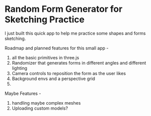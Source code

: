 # Random Form Generator for Sketching Practice

I just built this quick app to help me practice some shapes and forms sketching.

Roadmap and planned features for this small app -

1. all the basic primitives in three.js
2. Randomizer that generates forms in different angles and different lighting
3. Camera controls to reposition the form as the user likes
4. Background envs and a perspective grid
5.

Maybe Features -

1. handling maybe complex meshes
2. Uploading custom models?
